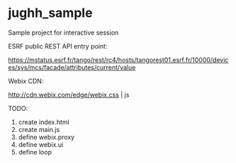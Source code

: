 # jughh_sample
Sample project for interactive session

ESRF public REST API entry point:

https://mstatus.esrf.fr/tango/rest/rc4/hosts/tangorest01.esrf.fr/10000/devices/sys/mcs/facade/attributes/current/value

Webix CDN:

http://cdn.webix.com/edge/webix.css | js


TODO:

 1. create index.html
 2. create main.js
 3. define webix.proxy
 4. define webix.ui
 5. define loop
